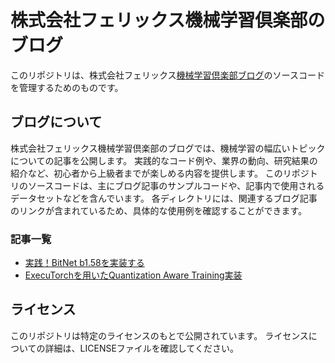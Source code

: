 # 株式会社フェリックス機械学習倶楽部のブログ

このリポジトリは、株式会社フェリックス[機械学習倶楽部ブログ](https://ai.ferix.jp/blogs)のソースコードを管理するためのものです。

## ブログについて

株式会社フェリックス機械学習倶楽部のブログでは、機械学習の幅広いトピックについての記事を公開します。
実践的なコード例や、業界の動向、研究結果の紹介など、初心者から上級者までが楽しめる内容を提供します。
このリポジトリのソースコードは、主にブログ記事のサンプルコードや、記事内で使用されるデータセットなどを含んでいます。
各ディレクトリには、関連するブログ記事のリンクが含まれているため、具体的な使用例を確認することができます。

### 記事一覧
- [実践！BitNet b1.58を実装する](https://ai.ferix.jp/blog?id=nd-qq-au778i)
- [ExecuTorchを用いたQuantization Aware Training実装]()

## ライセンス

このリポジトリは特定のライセンスのもとで公開されています。
ライセンスについての詳細は、LICENSEファイルを確認してください。
